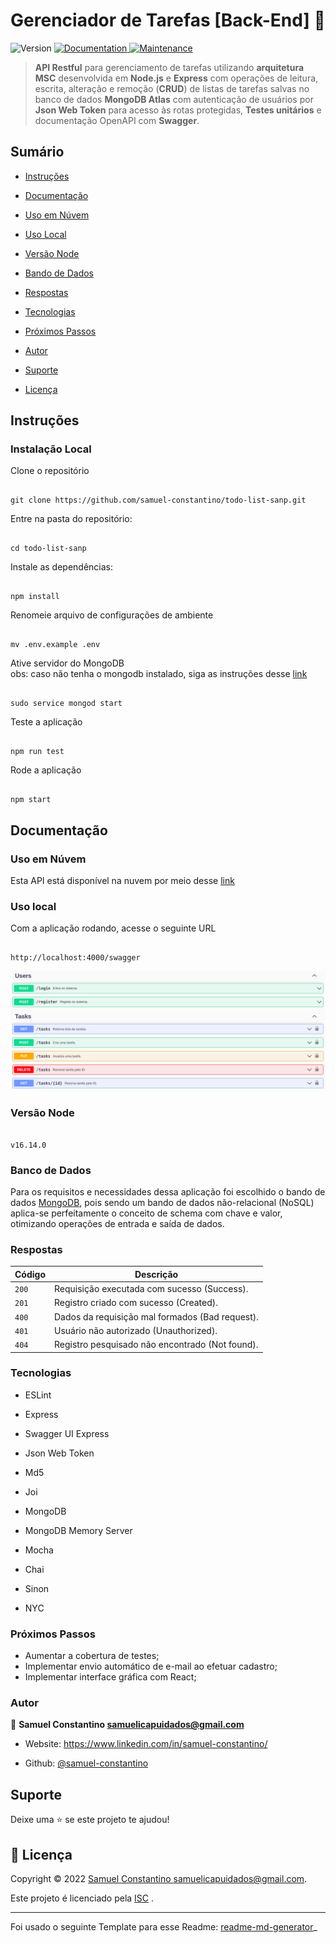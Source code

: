   

<h1 align="center">Gerenciador de Tarefas [Back-End] 👋</h1>

  

<p>

<img alt="Version" src="https://img.shields.io/badge/version-1.0.0-blue.svg?cacheSeconds=2592000" />

<a href="https://github.com/samuel-constantino/task-manager-back-end#readme" target="_blank">

<img alt="Documentation" src="https://img.shields.io/badge/documentation-yes-brightgreen.svg" />

</a>

<a href="https://github.com/samuel-constantino/task-manager-back-end/graphs/commit-activity" target="_blank">

<img alt="Maintenance" src="https://img.shields.io/badge/Maintained%3F-yes-green.svg" />

</a>

</p>

  
  

> **API Restful** para gerenciamento de tarefas utilizando **arquitetura MSC** desenvolvida em **Node.js** e **Express** com operações de leitura, escrita, alteração e remoção (**CRUD**) de listas de tarefas salvas no banco de dados **MongoDB Atlas** com autenticação de usuários por **Json Web Token** para acesso às rotas protegidas, **Testes unitários** e documentação OpenAPI com **Swagger**.


## Sumário

  

- [Instruções](#instruções)

- [Documentação](#documentação)

- [Uso em Núvem](#uso-em-núvem)

- [Uso Local](#uso-local)

- [Versão Node](#versão-node)

- [Bando de Dados](#banco-de-dados)

- [Respostas](#respostas)

- [Tecnologias](#tecnologias)

- [Próximos Passos](#próximos-passos)

- [Autor](#autor)

- [Suporte](#suporte)

- [Licença](#-licença)

  

## Instruções

### Instalação Local

Clone o repositório

```

git clone https://github.com/samuel-constantino/todo-list-sanp.git

```

Entre na pasta do repositório:

  
```

cd todo-list-sanp

```

  

Instale as dependências:

  

```

npm install

```

  

Renomeie arquivo de configurações de ambiente

```

mv .env.example .env

```

  

Ative servidor do MongoDB
<br> obs: caso não tenha o mongodb instalado, siga as instruções desse [link](https://www.mongodb.com/docs/manual/installation/)

```

sudo service mongod start

```

  Teste a aplicação

```

npm run test

```

Rode a aplicação

  

```

npm start

```

  

## Documentação

  

### Uso em Núvem

  

Esta API está disponível na nuvem por meio desse [link](https://todo-list-bk-0209.herokuapp.com/swagger/)

  

### Uso local

Com a aplicação rodando, acesse o seguinte URL
```

http://localhost:4000/swagger

```

![Swagger Routes](https://github.com/samuel-constantino/task-manager-back-end/blob/main/src/images/rotas-swagger.png)

### Versão Node
```

v16.14.0

```

### Banco de Dados

Para os requisitos e necessidades dessa aplicação foi escolhido o bando de dados [MongoDB](https://www.mongodb.com/pt-br), pois sendo um bando de dados não-relacional (NoSQL) aplica-se perfeitamente o conceito de schema com chave e valor, otimizando operações de entrada e saída de dados.


### Respostas

  
  

| Código | Descrição |
|---|---|
| `200` | Requisição executada com sucesso (Success).|
| `201` | Registro criado com sucesso (Created).|
| `400` | Dados da requisição mal formados (Bad request).|
| `401` | Usuário não autorizado (Unauthorized).|
| `404` | Registro pesquisado não encontrado (Not found).|

  

### Tecnologias

  

- ESLint

- Express

- Swagger UI Express

- Json Web Token

- Md5

- Joi

- MongoDB

- MongoDB Memory Server

- Mocha

- Chai

- Sinon

- NYC

  

### Próximos Passos

  

- Aumentar a cobertura de testes;
- Implementar envio automático de e-mail ao efetuar cadastro;
- Implementar interface gráfica com React;

  

### Autor

  

👤 **Samuel Constantino <samuelicapuidados@gmail.com>**

  

* Website: https://www.linkedin.com/in/samuel-constantino/

  

* Github: [@samuel-constantino](https://github.com/samuel-constantino)

  

## Suporte

  

Deixe uma ⭐️ se este projeto te ajudou!

  

## 📝 Licença

  

Copyright © 2022 [Samuel Constantino <samuelicapuidados@gmail.com>](https://github.com/samuel-constantino).<br />

  

Este projeto é licenciado pela [ISC](https://github.com/samuel-constantino/task-manager-back-end/blob/master/LICENSE) .

  

***

  

Foi usado o seguinte Template para esse Readme: [readme-md-generator](https://github.com/kefranabg/readme-md-generator)_
